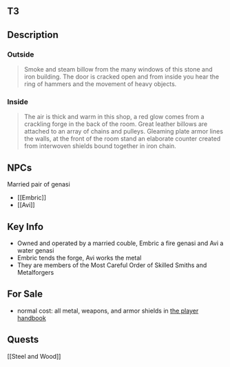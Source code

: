 ## T3

## Description

### Outside

> Smoke and steam billow from the many windows of this stone and iron building. The door is cracked open and from inside you hear the ring of hammers and the movement of heavy objects.

### Inside

> The air is thick and warm in this shop, a red glow comes from a crackling forge in the back of the room. Great leather billows are attached to an array of chains and pulleys. Gleaming plate armor lines the walls, at the front of the room stand an elaborate counter created from interwoven shields bound together in iron chain.

## NPCs

Married pair of genasi

- [[Embric]]
- [[Avi]]

## Key Info

- Owned and operated by a married couble, Embric a fire genasi and Avi a water genasi
- Embric tends the forge, Avi works the metal
- They are members of the Most Careful Order of Skilled Smiths and Metalforgers

## For Sale

- normal cost: all metal, weapons, and armor shields in  [the player handbook](https://www.dndbeyond.com/sources/phb/equipment#ArmorandShields)

## Quests

[[Steel and Wood]]
